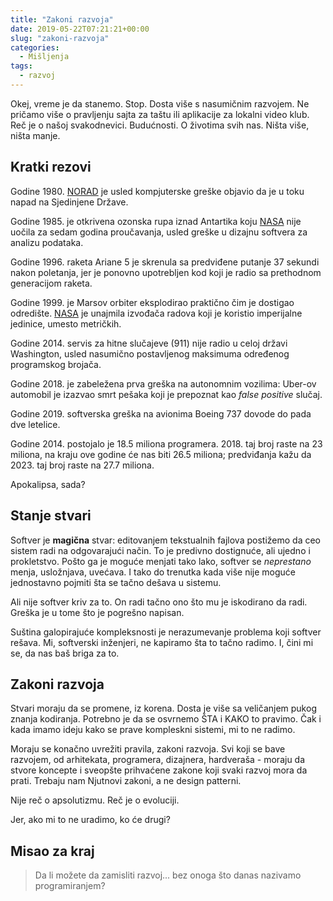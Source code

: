 ```yaml
---
title: "Zakoni razvoja"
date: 2019-05-22T07:21:21+00:00
slug: "zakoni-razvoja"
categories:
  - Mišljenja
tags:
  - razvoj
---
```


Okej, vreme je da stanemo. Stop. Dosta više s nasumičnim razvojem. Ne pričamo više o pravljenju sajta za taštu ili aplikacije za lokalni video klub. Reč je o našoj svakodnevici. Budućnosti. O životima svih nas. Ništa više, ništa manje.
<!--more-->


## Kratki rezovi

Godine 1980. [NORAD](https://en.wikipedia.org/wiki/North_American_Aerospace_Defense_Command) je usled kompjuterske greške objavio da je u toku napad na Sjedinjene Države.

Godine 1985. je otkrivena ozonska rupa iznad Antartika koju [NASA](https://www.nasa.gov) nije uočila za sedam godina proučavanja, usled greške u dizajnu softvera za analizu podataka. 

Godine 1996. raketa Ariane 5 je skrenula sa predviđene putanje 37 sekundi nakon poletanja, jer je ponovno upotrebljen kod koji je radio sa prethodnom generacijom raketa.

Godine 1999. je Marsov orbiter eksplodirao praktično čim je dostigao odredište. [NASA](https://www.nasa.gov) je unajmila izvođača radova koji je koristio imperijalne jedinice, umesto metričkih.

Godine 2014. servis za hitne slučajeve (911) nije radio u celoj državi Washington, usled nasumično postavljenog maksimuma određenog programskog brojača.

Godine 2018. je zabeležena prva greška na autonomnim vozilima: Uber-ov automobil je izazvao smrt pešaka koji je prepoznat kao _false positive_ slučaj.

Godine 2019. softverska greška na avionima Boeing 737 dovode do pada dve letelice.

Godine 2014. postojalo je 18.5 miliona programera. 2018. taj broj raste na 23 miliona, na kraju ove godine će nas biti 26.5 miliona; predviđanja kažu da 2023. taj broj raste na 27.7 miliona.

Apokalipsa, sada?


## Stanje stvari

Softver je **magična** stvar: editovanjem tekstualnih fajlova postižemo da ceo sistem radi na odgovarajući način. To je predivno dostignuće, ali ujedno i prokletstvo. Pošto ga je moguće menjati tako lako, softver se _neprestano_ menja, usložnjava, uvećava. I tako do trenutka kada više nije moguće jednostavno pojmiti šta se tačno dešava u sistemu.

Ali nije softver kriv za to. On radi tačno ono što mu je iskodirano da radi. Greška je u tome što je pogrešno napisan.   

Suština galopirajuće kompleksnosti je nerazumevanje problema koji softver rešava. Mi, softverski inženjeri, ne kapiramo šta to tačno radimo. I, čini mi se, da nas baš briga za to.


## Zakoni razvoja 

Stvari moraju da se promene, iz korena. Dosta je više sa veličanjem pukog znanja kodiranja. Potrebno je da se osvrnemo ŠTA i KAKO to pravimo. Čak i kada imamo ideju kako se prave kompleskni sistemi, mi to ne radimo.

Moraju se konačno uvrežiti pravila, zakoni razvoja. Svi koji se bave razvojem, od arhitekata, programera, dizajnera, hardveraša - moraju da stvore koncepte i sveopšte prihvaćene zakone koji svaki razvoj mora da prati. Trebaju nam Njutnovi zakoni, a ne design patterni.

Nije reč o apsolutizmu. Reč je o evoluciji.

Jer, ako mi to ne uradimo, ko će drugi?

## Misao za kraj

> Da li možete da zamisliti razvoj... bez onoga što danas nazivamo programiranjem?
